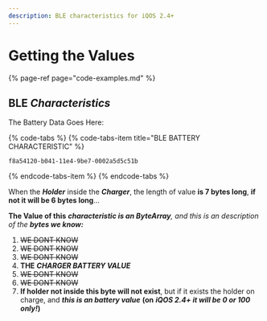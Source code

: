 ```yaml
---
description: BLE characteristics for iQOS 2.4+
---
```


# Getting the Values

{% page-ref page="code-examples.md" %}

## **BLE** _Characteristics_

The Battery Data Goes Here: 

{% code-tabs %}
{% code-tabs-item title="BLE BATTERY CHARACTERISTIC" %}
```text
f8a54120-b041-11e4-9be7-0002a5d5c51b
```
{% endcode-tabs-item %}
{% endcode-tabs %}

When the _**Holder**_ inside the _**Charger**_, the length of value **is 7 bytes long**, **if not it will be 6 bytes long**...

**The Value of this** _**characteristic is an ByteArray**, and this is an description of the **bytes we know:**_

1. ~~WE DONT KNOW~~
2. ~~WE DONT KNOW~~
3. ~~WE DONT KNOW~~
4. **THE** _**CHARGER BATTERY VALUE**_
5. ~~WE DONT KNOW~~
6. ~~WE DONT KNOW~~
7. **If holder not inside this byte will not exist**, but if it exists the holder on charge, and _**this is an battery value**_ **\(on** _**iQOS 2.4+ it will be 0 or 100 only!**_**\)**



